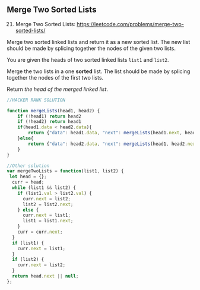 ## Merge Two Sorted Lists

21. Merge Two Sorted Lists: https://leetcode.com/problems/merge-two-sorted-lists/

Merge two sorted linked lists and return it as a new sorted list. The new list should be made by splicing together the nodes of the given two lists.

You are given the heads of two sorted linked lists `list1` and `list2`.

Merge the two lists in a one **sorted** list. The list should be made by splicing together the nodes of the first two lists.

Return *the head of the merged linked list*.

```js
//HACKER RANK SOLUTION

function mergeLists(head1, head2) {
    if (!head1) return head2
    if (!head2) return head1
    if(head1.data < head2.data){
        return {"data": head1.data, "next": mergeLists(head1.next, head2)}
    }else{
        return {"data": head2.data, "next": mergeLists(head1, head2.next)} 
    }
}

//Other solution
var mergeTwoLists = function(list1, list2) {
 let head = {};
  curr = head;
  while (list1 && list2) {
    if (list1.val > list2.val) {
      curr.next = list2;
      list2 = list2.next;
    } else {
      curr.next = list1;
      list1 = list1.next;
    }
	curr = curr.next;
  }
  if (list1) {
    curr.next = list1;
  }
  if (list2) {
    curr.next = list2;
  }
  return head.next || null;
};
```


